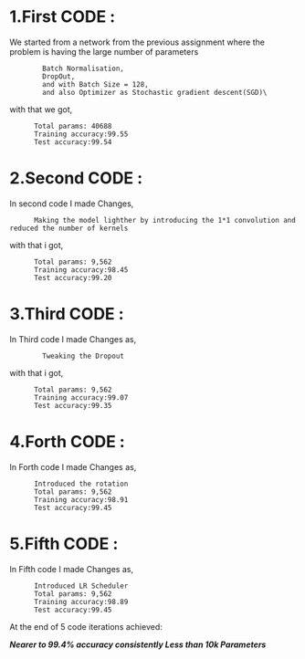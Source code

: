 # 1.First CODE :
   We started from a network from the previous assignment where the problem is having the large number of parameters
          
            Batch Normalisation,
            DropOut,
            and with Batch Size = 128,
            and also Optimizer as Stochastic gradient descent(SGD)\
            
  with that we got,
  
          Total params: 40688
          Training accuracy:99.55
          Test accuracy:99.54
 
 # 2.Second CODE :
 
   In second code I made Changes,
   
          Making the model lighther by introducing the 1*1 convolution and reduced the number of kernels
  
  with that i got,
  
          Total params: 9,562
          Training accuracy:98.45
          Test accuracy:99.20
 
 # 3.Third CODE :
 
   In Third code I made Changes as,
   
            Tweaking the Dropout
            
  with that i got,
  
          Total params: 9,562
          Training accuracy:99.07
          Test accuracy:99.35
 
 # 4.Forth CODE :
 
   In Forth code I made Changes as,
   
          Introduced the rotation
          Total params: 9,562
          Training accuracy:98.91
          Test accuracy:99.45
          
  # 5.Fifth CODE :
   
   In Fifth code I made Changes as,
   
          Introduced LR Scheduler
          Total params: 9,562
          Training accuracy:98.89
          Test accuracy:99.45

At the end of 5 code iterations achieved:

***Nearer to 99.4% accuracy consistently
Less than 10k Parameters***
